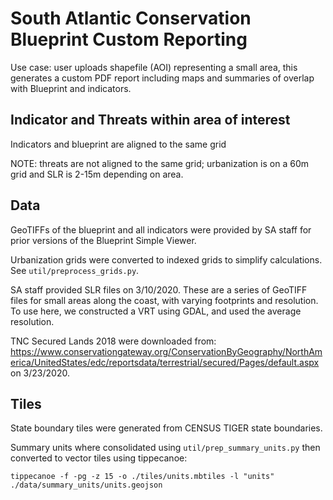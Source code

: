 # South Atlantic Conservation Blueprint Custom Reporting

Use case: user uploads shapefile (AOI) representing a small area, this generates a custom PDF report including maps and summaries of overlap with Blueprint and indicators.

## Indicator and Threats within area of interest

Indicators and blueprint are aligned to the same grid

NOTE: threats are not aligned to the same grid; urbanization is on a 60m grid and SLR is 2-15m depending on area.

## Data

GeoTIFFs of the blueprint and all indicators were provided by SA staff for prior versions of the Blueprint Simple Viewer.

Urbanization grids were converted to indexed grids to simplify calculations. See `util/preprocess_grids.py`.

SA staff provided SLR files on 3/10/2020. These are a series of GeoTIFF files for small areas along the coast, with
varying footprints and resolution. To use here, we constructed a VRT using GDAL, and used the average resolution.

TNC Secured Lands 2018 were downloaded from: https://www.conservationgateway.org/ConservationByGeography/NorthAmerica/UnitedStates/edc/reportsdata/terrestrial/secured/Pages/default.aspx
on 3/23/2020.

## Tiles

State boundary tiles were generated from CENSUS TIGER state boundaries.

Summary units where consolidated using `util/prep_summary_units.py` then
converted to vector tiles using tippecanoe:

```
tippecanoe -f -pg -z 15 -o ./tiles/units.mbtiles -l "units" ./data/summary_units/units.geojson
```
